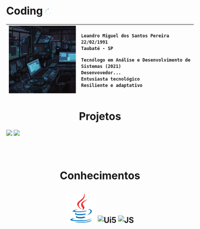 # Coding  ![Alt Text](img/lazyload.gif)


|![Alt Text](img/gif022.gif) | `Leandro Miguel dos Santos Pereira`</br>`22/02/1991`</br>`Taubaté - SP`</p>`Tecnólogo em Análise e Desenvolvimento de Sistemas (2021)`</br>`Desenvovedor...` <br>`Entusiasta tecnológico` <br> `Resiliente e adaptativo` |
| :-------------------------- | :----------------------------------------------------------------------------------------------------------------------------------------------------------------------------------------------------------------------------------------------------------------------------------------------------------------------------------------------------------------------------------------------------- |
<h1 align="center">Projetos</h1>
<a><a target="_blank"href="https://github.com/leandro-miguel/JAVA" alt="My repository Java">
<img src=https://img.shields.io/badge/JAVA-Sistema_de_Sorteio_através_de_um_txt-red.svg style="max-width: 50%;"></a>
<a><a target="_blank2"href="https://github.com/leandro-miguel/UI5" alt="Projeto OPEN UI5">
<img src=https://img.shields.io/badge/UI5-Projeto_Open_Business-blue.svg style="max-width: 50%;"></a>

<br><br>

<h1 align="center">Conhecimentos</h1>
  <h2 align="center">
    <img height="80" src=https://raw.githubusercontent.com/devicons/devicon/7a4ca8aa871d6dca81691e018d31eed89cb70a76/icons/java/java-original.svg alt="Java"/>
    <img height="60" src=https://sap.github.io/ui5-tooling/images/UI5_logo_wide.png alt="Ui5"/>
    <img height="60" src=https://upload.wikimedia.org/wikipedia/commons/thumb/9/99/Unofficial_JavaScript_logo_2.svg/512px-Unofficial_JavaScript_logo_2.svg.png alt="JS"/>
    </h2>

  
